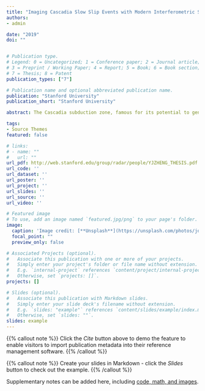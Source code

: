 ```yaml
---
title: "Imaging Cascadia Slow Slip Events with Modern Interferometric Synthetic Aperture Radar Datasets"
authors:
- admin

date: "2019"
doi: ""


# Publication type.
# Legend: 0 = Uncategorized; 1 = Conference paper; 2 = Journal article;
# 3 = Preprint / Working Paper; 4 = Report; 5 = Book; 6 = Book section;
# 7 = Thesis; 8 = Patent
publication_types: ["7"]

# Publication name and optional abbreviated publication name.
publication: "Stanford University"
publication_short: "Stanford University"

abstract: The Cascadia subduction zone, famous for its potential to generate very large earthquakes, is one of the regions where slow slip events (SSEs) were first detected. While conventional earthquakes result from fast slip on the faults and take place in a few seconds or minutes, SSEs rupture much more slowly and can take place over weeks or even months. While these seismically silent events themselves are not dangerous, they can significantly alter their surrounding stress field, which in turn, influences the local seismic hazard potential. Although the discovery of SSEs is largely attributed to continuous Global Navigation Satellite System (GNSS) networks, GPS observations alone often lack the spatial resolution needed to model slow slip at depth. Interferometric synthetic aperture radar (InSAR), on the other hand, is an established geodetic technique that can provide dense surface measurements over large areas. However, the application of InSAR techniques to the study of SSEs is severely limited due to low signal to noise ratios (SNR). Since Cascadia has a vast forest cover due to abundant rainfall and mild climate, interferograms formed in this region also have large decorrelated areas. Furthermore, where measurement is possible, the relative small slow slip signal of < 1 cm is overprinted by noises such as atmospheric phase delay which can reach 2 cm standard deviation at large spatial scales, satellite orbit errors, and residual topographic correction errors. Therefore, it is nearly impossible to determine slow slip signals using only a few interferograms. We present here the use of InSAR time-series techniques to measure deformation associated with both slow slip events and inter-SSE velocity in the Cascadia region. Specifically, we address the statistical properties of different interferometric phase components in interferogram stacks and develop time-series approaches that take full advantage of the dense temporal sampling of modern InSAR datasets. We created more than 4500 interferograms with 303 scenes acquired across 96 different dates over the majority of Cascadia region using both Sentinel-1A and 1B data from June 2015 to May 2018. We focus on the 2015-2016 winter Central Cascadia slow slip event and produce two maps: one displays the average annual line-of-sight (LOS) velocity of the region during the three year observation window, and the other shows the LOS magnitude of the SSE surface deformation. The inter-SSE velocity map shows a 8 mm/year difference across the image. The observed inter-SSE velocity does not only reflect tectonic motion, but also any long-term deformation that took place during the observed time period. The observed SSE LOS deformation mostly reflect vertical movements of the surface resulting from the slow slip at depth. The range of SSE LOS deformation is around 1 cm across the studied area. Due to InSAR's insensitivity to north-south motion, combined with large uncertainties of GPS vertical measurements, comparisons between GPS measurements and InSAR measurements are not particularly informative. Nonetheless, projected LOS GPS measurements also shows 1 cm range of SSE deformation with a similar uplift to subsidence deformation pattern. Direct comparisons between GPS and InSAR measurements show that they agree within their respective 1-sigma uncertainty bounds -- for InSAR measurements, these error bounds range from 2 mm to 10 mm. Slip distributions obtained from InSAR measurements show a comparable moment magnitude (Mw 6.6) to slip distributions obtained from GPS horizontal data (also Mw 6.6). However, slip distributions obtained from InSAR measurements are concentrated in an area one third the size of those in GPS solutions with a peak slip magnitude three times the peak slip from GPS measurements. We have also developed software to form and analyze interferograms efficiently. With the anticipation of an ever-growing SAR archive, our effort in producing standardized and user-friendly InSAR products will help maximize InSAR's potential in helping the scientific community better understand our dynamic planet.

tags:
- Source Themes
featured: false

# links:
# - name: ""
#   url: ""
url_pdf: http://web.stanford.edu/group/radar/people/YJZHENG_THESIS.pdf
url_code: ''
url_dataset: ''
url_poster: ''
url_project: ''
url_slides: ''
url_source: ''
url_video: ''

# Featured image
# To use, add an image named `featured.jpg/png` to your page's folder. 
image:
  caption: 'Image credit: [**Unsplash**](https://unsplash.com/photos/jdD8gXaTZsc)'
  focal_point: ""
  preview_only: false

# Associated Projects (optional).
#   Associate this publication with one or more of your projects.
#   Simply enter your project's folder or file name without extension.
#   E.g. `internal-project` references `content/project/internal-project/index.md`.
#   Otherwise, set `projects: []`.
projects: []

# Slides (optional).
#   Associate this publication with Markdown slides.
#   Simply enter your slide deck's filename without extension.
#   E.g. `slides: "example"` references `content/slides/example/index.md`.
#   Otherwise, set `slides: ""`.
slides: example
---
```


{{% callout note %}}
Click the *Cite* button above to demo the feature to enable visitors to import publication metadata into their reference management software.
{{% /callout %}}

{{% callout note %}}
Create your slides in Markdown - click the *Slides* button to check out the example.
{{% /callout %}}

Supplementary notes can be added here, including [code, math, and images](https://wowchemy.com/docs/writing-markdown-latex/).
